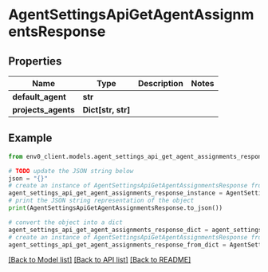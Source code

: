 # AgentSettingsApiGetAgentAssignmentsResponse


## Properties

Name | Type | Description | Notes
------------ | ------------- | ------------- | -------------
**default_agent** | **str** |  | 
**projects_agents** | **Dict[str, str]** |  | 

## Example

```python
from env0_client.models.agent_settings_api_get_agent_assignments_response import AgentSettingsApiGetAgentAssignmentsResponse

# TODO update the JSON string below
json = "{}"
# create an instance of AgentSettingsApiGetAgentAssignmentsResponse from a JSON string
agent_settings_api_get_agent_assignments_response_instance = AgentSettingsApiGetAgentAssignmentsResponse.from_json(json)
# print the JSON string representation of the object
print(AgentSettingsApiGetAgentAssignmentsResponse.to_json())

# convert the object into a dict
agent_settings_api_get_agent_assignments_response_dict = agent_settings_api_get_agent_assignments_response_instance.to_dict()
# create an instance of AgentSettingsApiGetAgentAssignmentsResponse from a dict
agent_settings_api_get_agent_assignments_response_from_dict = AgentSettingsApiGetAgentAssignmentsResponse.from_dict(agent_settings_api_get_agent_assignments_response_dict)
```
[[Back to Model list]](../README.md#documentation-for-models) [[Back to API list]](../README.md#documentation-for-api-endpoints) [[Back to README]](../README.md)


